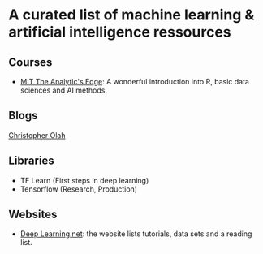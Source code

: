 # A curated list of machine learning & artificial intelligence ressources

## Courses
* [MIT The Analytic's Edge](https://www.edx.org/course/analytics-edge-mitx-15-071x-3): A wonderful introduction into R, basic data sciences and AI methods.


## Blogs
[Christopher Olah](http://colah.github.io/)


## Libraries
* TF Learn (First steps in deep learning)
* Tensorflow (Research, Production)


## Websites
* [Deep Learning.net](http://deeplearning.net/): the website lists tutorials, data sets and a reading list.
